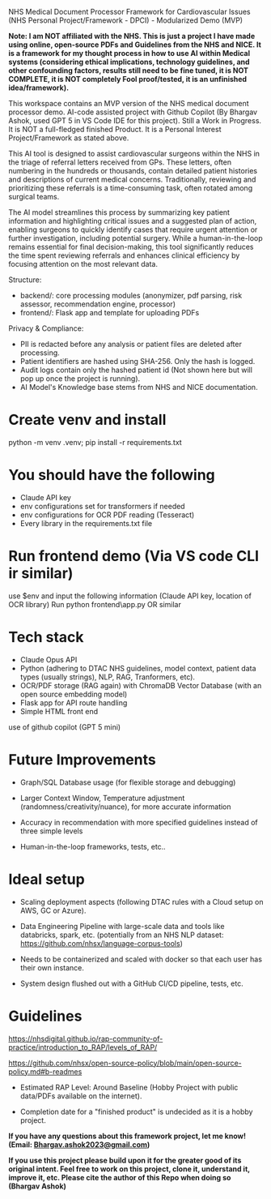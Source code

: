 NHS Medical Document Processor Framework for Cardiovascular Issues (NHS Personal Project/Framework  - DPCI) - Modularized Demo (MVP) 

**Note: I am NOT affiliated with the NHS. This is just a project I have made using online, open-source PDFs and Guidelines from the NHS and NICE. It is a framework for my thought process in how to use AI within Medical systems (considering ethical implications, technology guidelines, and other confounding factors, results still need to be fine tuned, it is NOT COMPLETE, it is NOT completely Fool proof/tested, it is an unfinished idea/framework).**

This workspace contains an MVP version of the NHS medical document processor demo. AI-code assisted project with Github Copilot (By Bhargav Ashok, used GPT 5 in VS Code IDE for this project). Still a Work in Progress. It is NOT a full-fledged finished Product. It is a Personal Interest Project/Framework as stated above.


This AI tool is designed to assist cardiovascular surgeons within the NHS in the triage of referral letters received from GPs. These letters, often numbering in the hundreds or thousands, contain detailed patient histories and descriptions of current medical concerns. Traditionally, reviewing and prioritizing these referrals is a time-consuming task, often rotated among surgical teams.

The AI model streamlines this process by summarizing key patient information and highlighting critical issues and a suggested plan of action, enabling surgeons to quickly identify cases that require urgent attention or further investigation, including potential surgery. While a human-in-the-loop remains essential for final decision-making, this tool significantly reduces the time spent reviewing referrals and enhances clinical efficiency by focusing attention on the most relevant data.

Structure:
- backend/: core processing modules (anonymizer, pdf parsing, risk assessor, recommendation engine, processor)
- frontend/: Flask app and template for uploading PDFs

Privacy & Compliance:
- PII is redacted before any analysis or patient files are deleted after processing.
- Patient identifiers are hashed using SHA-256. Only the hash is logged.
- Audit logs contain only the hashed patient id (Not shown here but will pop up once the project is running).
- AI Model's Knowledge base stems from NHS and NICE documentation.

# Create venv and install
python -m venv .venv; pip install -r requirements.txt

# You should have the following 

- Claude API key
- env configurations set for transformers if needed
- env configurations for OCR PDF reading (Tesseract)
- Every library in the requirements.txt file

# Run frontend demo (Via VS code CLI ir similar)
use $env and input the following information (Claude API key, location of OCR library)
Run python frontend\app.py OR similar 


# Tech stack

- Claude Opus API
- Python (adhering to DTAC NHS guidelines, model context, patient data types (usually strings), NLP, RAG, Tranformers, etc).
- OCR/PDF storage (RAG again) with ChromaDB Vector Database (with an open source embedding model)
- Flask app for API route handling
- Simple HTML front end

use of github copilot (GPT 5 mini)

# Future Improvements

- Graph/SQL Database usage (for flexible storage and debugging)

- Larger Context Window, Temperature adjustment (randomness/creativity/nuance), for more accurate information

- Accuracy in recommendation with more specified guidelines instead of three simple levels

- Human-in-the-loop frameworks, tests, etc..

# Ideal setup

- Scaling deployment aspects (following DTAC rules with a Cloud setup on AWS, GC or Azure).

- Data Engineering Pipeline with large-scale data and tools like databricks, spark, etc. (potentially from an NHS NLP dataset: https://github.com/nhsx/language-corpus-tools)

- Needs to be containerized and scaled with docker so that each user has their own instance. 

- System design flushed out with a GitHub CI/CD pipeline, tests, etc.


# Guidelines 

https://nhsdigital.github.io/rap-community-of-practice/introduction_to_RAP/levels_of_RAP/

https://github.com/nhsx/open-source-policy/blob/main/open-source-policy.md#b-readmes

- Estimated RAP Level: Around Baseline (Hobby Project with public data/PDFs available on the internet).

- Completion date for a "finished product" is undecided as it is a hobby project.


**If you have any questions about this framework project, let me know! (Email: Bhargav.ashok2023@gmail.com)**

**If you use this project please build upon it for the greater good of its original intent. Feel free to work on this project, clone it, understand it, improve it, etc. Please cite the author of this Repo when doing so (Bhargav Ashok)**





